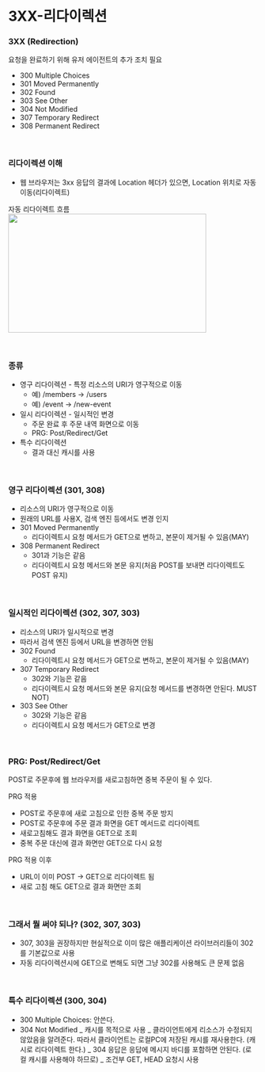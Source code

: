 # 3XX-리다이렉션

### 3XX (Redirection)

요청을 완료하기 위해 유저 에이전트의 추가 조치 필요

- 300 Multiple Choices
- 301 Moved Permanently
- 302 Found
- 303 See Other
- 304 Not Modified
- 307 Temporary Redirect
- 308 Permanent Redirect

<br>

### 리다이렉션 이해

- 웹 브라우저는 3xx 응답의 결과에 Location 헤더가 있으면, Location 위치로 자동 이동(리다이렉트)

자동 리다이렉트 흐름  
<img src="https://images.velog.io/images/hsna7024/post/7402f1a6-70fb-4858-aeed-fbc5ba05eb24/6_1.png" width="400" height="240"/>

<br>

### 종류

- 영구 리다이렉션 - 특정 리소스의 URI가 영구적으로 이동
  - 예) /members -> /users
  - 예) /event -> /new-event
- 일시 리다이렉션 - 일시적인 변경
  - 주문 완료 후 주문 내역 화면으로 이동
  - PRG: Post/Redirect/Get
- 특수 리다이렉션
  - 결과 대신 캐시를 사용

<br>

### 영구 리다이렉션 (301, 308)

- 리소스의 URI가 영구적으로 이동
- 원래의 URL를 사용X, 검색 엔진 등에서도 변경 인지
- 301 Moved Permanently
  - 리다이렉트시 요청 메서드가 GET으로 변하고, 본문이 제거될 수 있음(MAY)
- 308 Permanent Redirect
  - 301과 기능은 같음
  - 리다이렉트시 요청 메서드와 본문 유지(처음 POST를 보내면 리다이렉트도 POST 유지)

<br>

### 일시적인 리다이렉션 (302, 307, 303)

- 리소스의 URI가 일시적으로 변경
- 따라서 검색 엔진 등에서 URL을 변경하면 안됨
- 302 Found
  - 리다이렉트시 요청 메서드가 GET으로 변하고, 본문이 제거될 수 있음(MAY)
- 307 Temporary Redirect
  - 302와 기능은 같음
  - 리다이렉트시 요청 메서드와 본문 유지(요청 메서드를 변경하면 안된다. MUST NOT)
- 303 See Other
  - 302와 기능은 같음
  - 리다이렉트시 요청 메서드가 GET으로 변경

<br>

### PRG: Post/Redirect/Get

POST로 주문후에 웹 브라우저를 새로고침하면 중복 주문이 될 수 있다.

PRG 적용

- POST로 주문후에 새로 고침으로 인한 중복 주문 방지
- POST로 주문후에 주문 결과 화면을 GET 메서드로 리다이렉트
- 새로고침해도 결과 화면을 GET으로 조회
- 중복 주문 대신에 결과 화면만 GET으로 다시 요청

PRG 적용 이후

- URL이 이미 POST -> GET으로 리다이렉트 됨
- 새로 고침 해도 GET으로 결과 화면만 조회

<br>

### 그래서 뭘 써야 되나? (302, 307, 303)

- 307, 303을 권장하지만 현실적으로 이미 많은 애플리케이션 라이브러리들이 302를 기본값으로 사용
- 자동 리다이렉션시에 GET으로 변해도 되면 그냥 302를 사용해도 큰 문제 없음

<br>

### 특수 리다이렉션 (300, 304)

- 300 Multiple Choices: 안쓴다.
- 304 Not Modified
  _ 캐시를 목적으로 사용
  _ 클라이언트에게 리소스가 수정되지 않았음을 알려준다. 따라서 클라이언트는 로컬PC에
  저장된 캐시를 재사용한다. (캐시로 리다이렉트 한다.)
  _ 304 응답은 응답에 메시지 바디를 포함하면 안된다. (로컬 캐시를 사용해야 하므로)
  _ 조건부 GET, HEAD 요청시 사용
